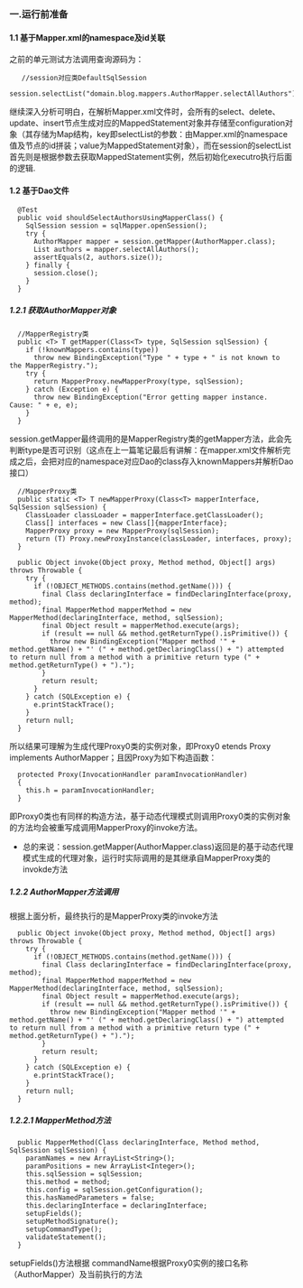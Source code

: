 ### 一.运行前准备
#### 1.1 基于Mapper.xml的namespace及id关联 
之前的单元测试方法调用查询源码为：
```language
   //session对应类DefaultSqlSession
  session.selectList("domain.blog.mappers.AuthorMapper.selectAllAuthors");
```
继续深入分析可明白，在解析Mapper.xml文件时，会所有的select、delete、update、insert节点生成对应的MappedStatement对象并存储至configuration对象（其存储为Map结构，key即selectList的参数：由Mapper.xml的namespace值及节点的id拼装；value为MappedStatement对象），而在session的selectList首先则是根据参数去获取MappedStatement实例，然后初始化executro执行后面的逻辑.

#### 1.2 基于Dao文件
```language
  @Test
  public void shouldSelectAuthorsUsingMapperClass() {
    SqlSession session = sqlMapper.openSession();
    try {
      AuthorMapper mapper = session.getMapper(AuthorMapper.class);
      List authors = mapper.selectAllAuthors();
      assertEquals(2, authors.size());
    } finally {
      session.close();
    }
  }
```
##### 1.2.1 获取AuthorMapper对象
```language
  //MapperRegistry类
  public <T> T getMapper(Class<T> type, SqlSession sqlSession) {
    if (!knownMappers.contains(type))
      throw new BindingException("Type " + type + " is not known to the MapperRegistry.");
    try {
      return MapperProxy.newMapperProxy(type, sqlSession);
    } catch (Exception e) {
      throw new BindingException("Error getting mapper instance. Cause: " + e, e);
    }
  }
```
session.getMapper最终调用的是MapperRegistry类的getMapper方法，此会先判断type是否可识别（这点在上一篇笔记最后有讲解：在mapper.xml文件解析完成之后，会把对应的namespace对应Dao的class存入knownMappers并解析Dao接口）
```language
  //MapperProxy类
  public static <T> T newMapperProxy(Class<T> mapperInterface, SqlSession sqlSession) {
    ClassLoader classLoader = mapperInterface.getClassLoader();
    Class[] interfaces = new Class[]{mapperInterface};
    MapperProxy proxy = new MapperProxy(sqlSession);
    return (T) Proxy.newProxyInstance(classLoader, interfaces, proxy);
  }

  public Object invoke(Object proxy, Method method, Object[] args) throws Throwable {
    try {
      if (!OBJECT_METHODS.contains(method.getName())) {
        final Class declaringInterface = findDeclaringInterface(proxy, method);
        final MapperMethod mapperMethod = new MapperMethod(declaringInterface, method, sqlSession);
        final Object result = mapperMethod.execute(args);
        if (result == null && method.getReturnType().isPrimitive()) {
          throw new BindingException("Mapper method '" + method.getName() + "' (" + method.getDeclaringClass() + ") attempted to return null from a method with a primitive return type (" + method.getReturnType() + ").");
        }
        return result;
      }
    } catch (SQLException e) {
      e.printStackTrace();
    }
    return null;
  }
```
所以结果可理解为生成代理Proxy0类的实例对象，即Proxy0 etends Proxy implements AuthorMapper；且因Proxy为如下构造函数：
```language
  protected Proxy(InvocationHandler paramInvocationHandler)
  {
    this.h = paramInvocationHandler;
  }
```
即Proxy0类也有同样的构造方法，基于动态代理模式则调用Proxy0类的实例对象的方法均会被重写成调用MapperProxy的invoke方法。
- 总的来说：session.getMapper(AuthorMapper.class)返回是的基于动态代理模式生成的代理对象，运行时实际调用的是其继承自MapperProxy类的invokde方法

##### 1.2.2 AuthorMapper方法调用
根据上面分析，最终执行的是MapperProxy类的invoke方法
```language
  public Object invoke(Object proxy, Method method, Object[] args) throws Throwable {
    try {
      if (!OBJECT_METHODS.contains(method.getName())) {
        final Class declaringInterface = findDeclaringInterface(proxy, method);
        final MapperMethod mapperMethod = new MapperMethod(declaringInterface, method, sqlSession);
        final Object result = mapperMethod.execute(args);
        if (result == null && method.getReturnType().isPrimitive()) {
          throw new BindingException("Mapper method '" + method.getName() + "' (" + method.getDeclaringClass() + ") attempted to return null from a method with a primitive return type (" + method.getReturnType() + ").");
        }
        return result;
      }
    } catch (SQLException e) {
      e.printStackTrace();
    }
    return null;
  }
```
##### 1.2.2.1 MapperMethod方法
```language
  public MapperMethod(Class declaringInterface, Method method, SqlSession sqlSession) {
    paramNames = new ArrayList<String>();
    paramPositions = new ArrayList<Integer>();
    this.sqlSession = sqlSession;
    this.method = method;
    this.config = sqlSession.getConfiguration();
    this.hasNamedParameters = false;
    this.declaringInterface = declaringInterface;
    setupFields();
    setupMethodSignature();
    setupCommandType();
    validateStatement();
  }
```
setupFields()方法根据
commandName根据Proxy0实例的接口名称（AuthorMapper）及当前执行的方法

